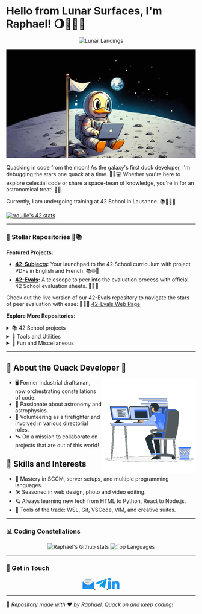 # Hello from Lunar Surfaces, I'm Raphael! 🌖👨‍💻✨

<p align="center">
  <img src="https://komarev.com/ghpvc/?username=rphlr&label=Lunar+Landings&color=green" alt="Lunar Landings"/>
</p>

![Duck on the Moon Coding](https://raw.githubusercontent.com/rphlr/rphlr/main/imgs/Duckstronaut_Coding_Odyssey.gif)

Quacking in code from the moon! As the galaxy's first duck developer, I'm debugging the stars one quack at a time. 🚀🦆💻 Whether you're here to explore celestial code or share a space-bean of knowledge, you're in for an astronomical treat! 🌠✨

Currently, I am undergoing training at 42 School in Lausanne. 📚👨‍💻🚀

[![rrouille's 42 stats](https://badge.mediaplus.ma/darkblue/Rrouille?1337Badge=off&UM6P=off)](https://github.com/oakoudad/badge42)

---

### 🌌 Stellar Repositories 🚀📚

**Featured Projects:**
- **[42-Subjects](https://github.com/rphlr/42-Subjects):** Your launchpad to the 42 School curriculum with project PDFs in English and French. 📚🌐🚀
- **[42-Evals](https://github.com/rphlr/42-Evals):** A telescope to peer into the evaluation process with official 42 School evaluation sheets. 🔭✅📄

Check out the live version of our 42-Evals repository to navigate the stars of peer evaluation with ease: 🌟👨‍🚀 [42-Evals Web Page](https://rphlr.github.io/42-Evals)

**Explore More Repositories:**

<details>
<summary>📚 42 School projects</summary>

- **[42-Subjects](https://github.com/rphlr/42-Subjects):** Your launchpad to the 42 School curriculum with project PDFs in English and French. 📚🌐🎒
- **[42-Evals](https://github.com/rphlr/42-Evals):** A telescope to peer into the evaluation process with official 42 School evaluation sheets. 🔭✅📑
- [42-school](https://github.com/rphlr/42-school) : Repository containing various 42 School projects and coursework. 🏫📚
- [42-piscine](https://github.com/rphlr/42-Piscine) : Repository for the 42 Piscine, including coding challenges and tasks. 🏊‍♂️🚀

<details>
<summary>🔍 Common core details</summary>

<table>
  <tr>
    <th colspan="3">COMMON CORE 🎓</th>
  </tr>
  <tr>
    <th>RANK</th>
    <th>PROJECT</th>
    <th>DESCRIPTION</th>
  </tr>
  <tr>
    <td rowspan="1">Rank 00</td>
    <td><a href="https://github.com/rphlr/42-libft">libft</a></td>
    <td>Create a library of standard C functions. 📚🔧</td>
  </tr>
  <tr>
    <td rowspan="3">Rank 01</td>
    <td><a href="https://github.com/rphlr/42-get_next_line">get_next_line</a></td>
    <td>Function to read lines from a file. 📖➡️</td>
  </tr>
  <tr>
    <td><a href="https://github.com/rphlr/42-ft_printf">ft_printf</a></td>
    <td>Reimplement the printf function. 🖨️🔄</td>
  </tr>
  <tr>
    <td><a href="https://github.com/rphlr/42-born2beroot">born2beroot</a></td>
    <td>Server setup with security principles. 🖥️🔒</td>
  </tr>
  <tr>
    <td rowspan="6">Rank 02</td>
    <td><a href="https://github.com/rphlr/42-minitalk">minitalk</a></td>
    <td>Process communication using UNIX signals. 🗣️📡</td>
  </tr>
  <tr>
    <td><a href="https://github.com/rphlr/42-pipex">pipex</a></td>
    <td>Recreate the behavior of the pipe '|' in C. 🚰➡️💻</td>
  </tr>
  <tr>
    <td><a href="https://github.com/rphlr/42-so_long">so_long</a></td>
    <td>Basic 2D game using the minilibX library. 🎮🖼️</td>
  </tr>
  <tr>
    <td><a href="https://github.com/rphlr/42-fract_ol">fract-ol</a></td>
    <td>Fractal exploration program. 🔍🌀</td>
  </tr>
  <tr>
    <td><a href="https://github.com/rphlr/42-FdF">FdF</a></td>
    <td>Wireframe 3D map representation. 🖼️🛠️</td>
  </tr>
  <tr>
    <td><a href="https://github.com/rphlr/42-push_swap">push_swap</a></td>
    <td>Sorting algorithm visualizer. 🔢🔄</td>
  </tr>
  <tr>
    <td rowspan="3">Rank 03</td>
    <td><a href="https://github.com/rphlr/42-philosophers">philosophers</a></td>
    <td>Thread and mutex management to solve the dining philosophers' problem. 🍽️🧘‍♂️</td>
  </tr>
  <tr>
    <td><a href="https://github.com/rphlr/42-minishell">minishell</a></td>
    <td>Creation of a simple shell. 🐚💻</td>
  </tr>
  <tr>
    <td><a href="https://github.com/rphlr/42-Exam_Rank03">Exam Rank 03</a></td>
    <td>Second evaluation, testing more advanced C programming skills. 📝📈</td>
  </tr>
  <tr>
    <td rowspan="9">Rank 04</td>
    <td><a href="https://github.com/rphlr/42-netpractice">netpractice</a></td>
    <td>Practice of computer networking basics. 🌐💼</td>
  </tr>
  <tr>
    <td><a href="https://github.com/rphlr/42-cub3d">cub3d</a></td>
    <td>Game inspired by Wolfenstein 3D. 🕹️🐺</td>
  </tr>
  <tr>
    <td><a href="https://github.com/rphlr/42-miniRT">miniRT</a></td>
    <td>Simple 3D scene ray tracing. 🖼️🌟</td>
  </tr>
  <tr>
    <td><a href="https://github.com/rphlr/42-CPP00">CPP00</a></td>
    <td>Introduction to C++ and object-oriented programming. 📚🐍</td>
  </tr>
  <tr>
    <td><a href="https://github.com/rphlr/42-CPP01">CPP01</a></td>
    <td>Memory allocation, references, pointers to members, and file streams in C++. 🧮📁</td>
  </tr>
  <tr>
    <td><a href="https://github.com/rphlr/42-CPP02">CPP02</a></td>
    <td>Ad-hoc polymorphism, operators overloading and canonical classes in C++. 🧬🦉</td>
  </tr>
  <tr>
    <td><a href="https://github.com/rphlr/42-CPP03">CPP03</a></td>
    <td>Inheritance in C++. 🏰👑</td>
  </tr>
  <tr>
    <td><a href="https://github.com/rphlr/42-CPP04">CPP04</a></td>
    <td>Subtype polymorphism, abstract classes, interfaces in C++. 🧩🎭</td>
  </tr>
  <tr>
    <td><a href="https://github.com/rphlr/42-Exam_Rank04">Exam Rank 04</a></td>
    <td>Third evaluation to test networking and basic C++ programming skills. 📝🌐</td>
  </tr>
  <tr>
    <td rowspan="6">Rank 05</td>
    <td><a href="https://github.com/rphlr/42-CPP05">CPP05</a></td>
    <td>Exception handling in C++. 🚑🤕</td>
  </tr>
  <tr>
    <td><a href="https://github.com/rphlr/42-CPP06">CPP06</a></td>
    <td>C++ casts and type identification. 🎭🔍</td>
  </tr>
  <tr>
    <td><a href="https://github.com/rphlr/42-CPP07">CPP07</a></td>
    <td>C++ templates. 📄🧾</td>
  </tr>
  <tr>
    <td><a href="https://github.com/rphlr/42-CPP08">CPP08</a></td>
    <td>Templated containers, iterators, algorithms in C++. 🧰🧩</td>
  </tr>
  <tr>
    <td><a href="https://github.com/rphlr/42-CPP09">CPP09</a></td>
    <td>Namespace, C++ specific keywords, and preprocessor directives. 🗂️🔍</td>
  </tr>
  <tr>
    <td><a href="https://github.com/rphlr/42-Exam_Rank05">Exam Rank 05</a></td>
    <td>Fourth evaluation, with a focus on advanced C++ skills and networking. 📝🌐🚀</td>
  </tr>
  <tr>
    <td rowspan="2">Rank 06</td>
    <td><a href="https://github.com/rphlr/42-ft_transcendence">ft_transcendence</a></td>
    <td>Capstone project that combines various technical aspects learned throughout the course. 🧩🔮</td>
  </tr>
  <tr>
    <td><a href="https://github.com/rphlr/42-Exam_Rank06">Exam Rank 06</a></td>
    <td>Final evaluation, encompassing all the skills learned throughout the 42 curriculum. 🏆🎓</td>
  </tr>
</table>

</details>

<details>
<summary>🔍 Piscine details</summary>

Coming soon...

</details>

<details>
<summary>🔍 Specializations details</summary>

Coming soon...

</details>

</details>

<details>
<summary>🔧 Tools and Utilities</summary>

- [DS_Store_Cleaner](https://github.com/rphlr/DS_Store_Cleaner) : DS_Store_Cleaner is a tool for removing .DS_Store files. 🧹📂
- [mylib](https://github.com/rphlr/mylib) : My own C library (reordered libft with a lot of complement). 📚📦

</details>

<details>
<summary>👾 Fun and Miscellaneous</summary>

- [TocMastersOnline](https://github.com/rphlr/TocMastersOnline) : "TocMastersOnline" reinvents the classic Toc board game into an online multiplayer experience that blends strategy and luck, perfect for both aficionados and first-timers. still in production. 🎲
- [django payment gateway](https://github.com/rphlr/django-payment-gateway) : Django module for integrating payment gateways in web apps. Not yet completed. 💳🌐

</details>


---

## 🦆 About the Quack Developer 🦆
<picture>
  <img align="right" src="imgs/coding.gif" width = 250px>
</picture>

- 🖥️ Former industrial draftsman, now orchestrating constellations of code.
- 🌃 Passionate about astronomy and astrophysics.
- 🚒 Volunteering as a firefighter and involved in various directorial roles. 
- 🛰️ On a mission to collaborate on projects that are out of this world!

## 🚀 Skills and Interests

- 🌌 Mastery in SCCM, server setups, and multiple programming languages.
- 🛠️ Seasoned in web design, photo and video editing.
- 🪐 Always learning new tech from HTML to Python, React to Node.js.
- 🌠 Tools of the trade: WSL, Git, VSCode, VIM, and creative suites.

---

<!-- Note to self: The password of 42Evals is your favorite 42 project but replace every 'u' with 'V' and every 'c' with 'C', then add the year 2023 because that was a good year -->

### 📊 Coding Constellations

<div align="center">
	<img src="https://github-readme-stats.vercel.app/api?username=rphlr&show_icons=true&locale=en&layout=compact&line_height=20&title_color=7A7ADB&icon_color=2234AE&text_color=D3D3D3&bg_color=0,000000,130F40" alt="Raphael's Github stats">
  <img src="https://github-readme-stats.vercel.app/api/top-langs/?username=rphlr&layout=compact&theme=midnight-purple" alt="Top Languages" />
</div>

---

### 📡 Get in Touch

<div align="center">
  <a href="mailto:rrouille@student.42lausanne.ch">
    <img src="https://raw.githubusercontent.com/rphlr/rphlr/main/imgs/email.png" width="30" height="30" />
  </a>
  <a href="https://SuisseLibre.t.me">
    <img src="https://raw.githubusercontent.com/rphlr/rphlr/main/imgs/telegram.png" width="30" height="30" />
  </a>
  <a href="https://www.linkedin.com/in/rphlr">
    <img src="https://raw.githubusercontent.com/rphlr/rphlr/main/imgs/linkedin.png" width="30" height="30" />
  </a>
</div>

---

🦆 _Repository made with ❤️ by [Raphael](https://github.com/rphlr). Quack on and keep coding!_
